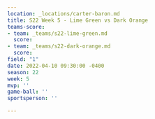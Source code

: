 ```yaml
---
location: _locations/carter-baron.md
title: S22 Week 5 - Lime Green vs Dark Orange
teams-score:
- team: _teams/s22-lime-green.md
  score: 
- team: _teams/s22-dark-orange.md
  score: 
field: "1"
date: 2022-04-10 09:30:00 -0400
season: 22
week: 5
mvp: ''
game-ball: ''
sportsperson: ''

---
```

